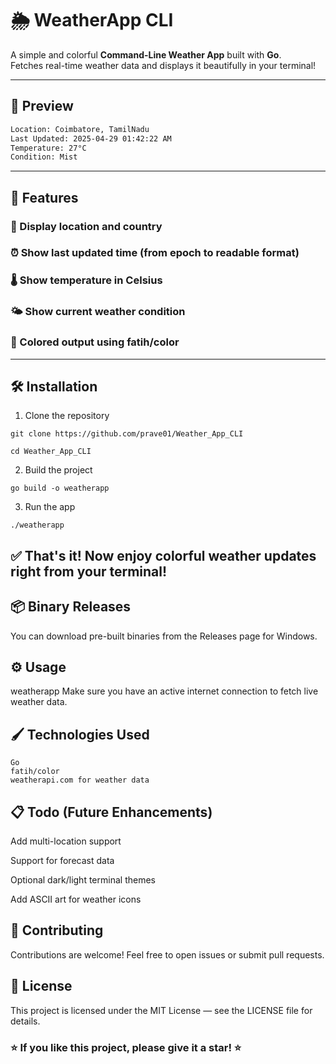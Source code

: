 # 🌦️ WeatherApp CLI

A simple and colorful **Command-Line Weather App** built with **Go**.  
Fetches real-time weather data and displays it beautifully in your terminal!

---
## 📸 Preview
```bash
Location: Coimbatore, TamilNadu
Last Updated: 2025-04-29 01:42:22 AM
Temperature: 27°C
Condition: Mist
```
---

## 🚀 Features

### 📍 Display location and country

### ⏰ Show last updated time (from epoch to readable format)

### 🌡️ Show temperature in Celsius

### 🌤️ Show current weather condition

### 🎨 Colored output using fatih/color

---

## 🛠️ Installation

1. Clone the repository
```
git clone https://github.com/prave01/Weather_App_CLI
```
```
cd Weather_App_CLI
```
2. Build the project
```
go build -o weatherapp
```
3. Run the app
```
./weatherapp
```

## ✅ That's it! Now enjoy colorful weather updates right from your terminal!

## 📦 Binary Releases
You can download pre-built binaries from the Releases page for Windows.

## ⚙️ Usage
weatherapp
Make sure you have an active internet connection to fetch live weather data.

## 🖌️ Technologies Used
```
Go
fatih/color
weatherapi.com for weather data
```

## 📋 Todo (Future Enhancements)
Add multi-location support

Support for forecast data

Optional dark/light terminal themes

Add ASCII art for weather icons

## 🤝 Contributing
Contributions are welcome!
Feel free to open issues or submit pull requests.

## 📄 License
This project is licensed under the MIT License — see the LICENSE file for details.

### ⭐ If you like this project, please give it a star! ⭐

